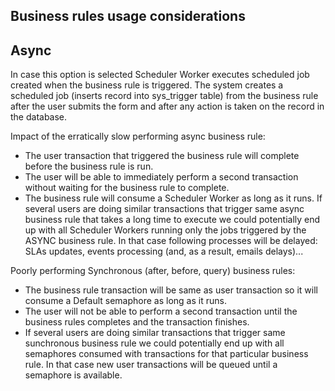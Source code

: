## Business rules usage considerations

## Async

In case this option is selected Scheduler Worker executes scheduled job created when the business rule is triggered. The system creates a scheduled job (inserts record into sys_trigger table) from the business rule after the user submits the form and after any action is taken on the record in the database.

Impact of the erratically slow performing async business rule:
* The user transaction that triggered the business rule will complete before the business rule is run.
* The user will be able to immediately perform a second transaction without waiting for the business rule to complete.
* The business rule will consume a Scheduler Worker as long as it runs. If several users are doing similar transactions that trigger same async business rule that takes a long time to execute we could potentially end up with all Scheduler Workers running only the jobs triggered by the ASYNC business rule. In that case following processes will be delayed: SLAs updates, events processing (and, as a result, emails delays)...

Poorly performing Synchronous (after, before, query) business rules:

* The business rule transaction will be same as user transaction so it will consume a Default semaphore as long as it runs.
* The user will not be able to perform a second transaction until the business rules completes and the transaction finishes.
* If several users are doing similar transactions that trigger same sunchronous business rule we could potentially end up with all semaphores consumed with transactions for that particular business rule. In that case new user transactions will be queued until a semaphore is available.
